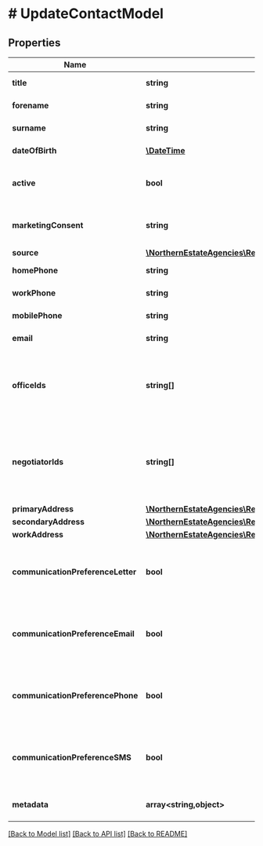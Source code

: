 # # UpdateContactModel

## Properties

Name | Type | Description | Notes
------------ | ------------- | ------------- | -------------
**title** | **string** | The contact&#39;s title  (eg. Mr, Mrs, Miss, Dr) | [optional]
**forename** | **string** | The contact&#39;s forename | [optional]
**surname** | **string** | The contact&#39;s surname | [optional]
**dateOfBirth** | [**\DateTime**](\DateTime.md) | The contact&#39;s date of birth | [optional]
**active** | **bool** | A flag determining whether or not the contact is currently active | [optional]
**marketingConsent** | **string** | The marketing consent status of the contact (grant/deny/notAsked) | [optional]
**source** | [**\NorthernEstateAgencies\ReapitFoundationsClient\Model\ContactsIdSource**](ContactsIdSource.md) |  | [optional]
**homePhone** | **string** | The home phone number of the contact | [optional]
**workPhone** | **string** | The work phone number of the contact | [optional]
**mobilePhone** | **string** | The mobile phone number of the contact | [optional]
**email** | **string** | The email address of the contact | [optional]
**officeIds** | **string[]** | A collection of unique identifiers of offices attached to the contact. The first item in the collection is considered the primary office | [optional]
**negotiatorIds** | **string[]** | A collection of unique identifiers of negotiators attached to the contact. The first item in the collection is considered the primary negotiator | [optional]
**primaryAddress** | [**\NorthernEstateAgencies\ReapitFoundationsClient\Model\ContactsIdPrimaryAddress**](ContactsIdPrimaryAddress.md) |  | [optional]
**secondaryAddress** | [**\NorthernEstateAgencies\ReapitFoundationsClient\Model\ContactsIdPrimaryAddress**](ContactsIdPrimaryAddress.md) |  | [optional]
**workAddress** | [**\NorthernEstateAgencies\ReapitFoundationsClient\Model\ContactsIdPrimaryAddress**](ContactsIdPrimaryAddress.md) |  | [optional]
**communicationPreferenceLetter** | **bool** | A flag determining whether or not the contact is happy to receive communications by letter | [optional]
**communicationPreferenceEmail** | **bool** | A flag determining whether or not the contact is happy to receive communications by email | [optional]
**communicationPreferencePhone** | **bool** | A flag determining whether or not the contact is happy to receive communications by phone | [optional]
**communicationPreferenceSMS** | **bool** | A flag determining whether or not the contact is happy to receive communications by SMS | [optional]
**metadata** | **array<string,object>** | App specific metadata to set against the contact | [optional]

[[Back to Model list]](../../README.md#models) [[Back to API list]](../../README.md#endpoints) [[Back to README]](../../README.md)
